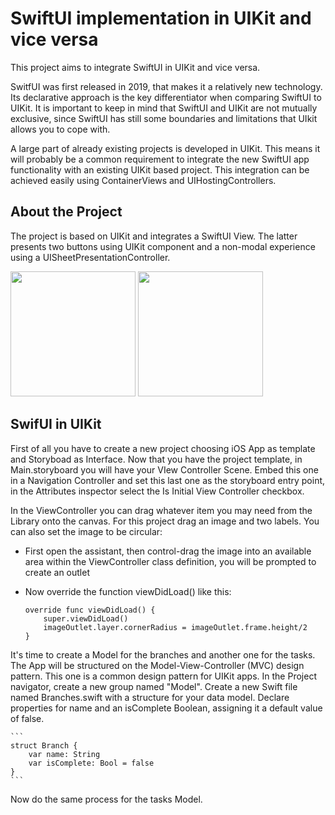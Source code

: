 #  SwiftUI implementation in UIKit and vice versa


This project aims to integrate SwiftUI in UIKit and vice versa. 

SwitfUI was first released in 2019, that makes it a relatively new technology. Its declarative approach is the key differentiator when comparing SwiftUI to UIKit. 
It is important to keep in mind that SwiftUI and UIKit are not mutually exclusive, since SwiftUI has still some boundaries and limitations that UIkit allows you to cope with. 

A large part of already existing projects is developed in UIKit. This means it will probably be a common requirement to integrate the new SwiftUI app functionality with an existing UIKit based project.
This integration can be achieved easily using ContainerViews and UIHostingControllers.


##  About the Project

The project is based on UIKit and integrates a SwiftUI View. The latter presents two buttons using UIKit component and a non-modal experience using a UISheetPresentationController. 

<img src= "https://user-images.githubusercontent.com/92525390/161572039-0ae8c9ea-c5a5-40c8-91bc-12ac6ebdeb91.gif" width="200"> 
<img src= "https://user-images.githubusercontent.com/92525390/161635596-59e8209a-9b90-4aad-9a58-cac3e08aabdf.gif" width="200">

##  SwifUI in UIKit

First of all you have to create a new project choosing iOS App as template and Storyboad as Interface.
Now that you have the project template, in Main.storyboard you will have your VIew Controller Scene. Embed this one in a Navigation Controller and set this last one as the storyboard entry point, in the Attributes inspector select the Is Initial View Controller checkbox.

In the ViewController you can drag whatever item you may need from the Library onto the canvas. For this project drag an image and two labels.
You can also set the image to be circular:
* First open the assistant, then control-drag the image into an available area within the ViewController class definition, you will be prompted to create an outlet
* Now override the function viewDidLoad() like this:

    ```
    override func viewDidLoad() {
        super.viewDidLoad()
        imageOutlet.layer.cornerRadius = imageOutlet.frame.height/2
    }
    ```


It's time to create a Model for the branches and another one for the tasks. The App will be structured on the Model-View-Controller (MVC) design pattern. This one is a common design pattern for UIKit apps. 
In the Project navigator, create a new group named "Model". 
Create a new Swift file named Branches.swift with a structure for your data model.
Declare properties for name and an isComplete Boolean, assigning it a default value of false.

    ```
    struct Branch {
        var name: String
        var isComplete: Bool = false
    }   
    ```

Now do the same process for the tasks Model.
